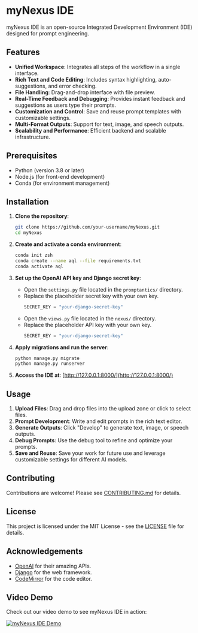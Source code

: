 # myNexus IDE

myNexus IDE is an open-source Integrated Development Environment (IDE) designed for prompt engineering.

## Features

- **Unified Workspace**: Integrates all steps of the workflow in a single interface.
- **Rich Text and Code Editing**: Includes syntax highlighting, auto-suggestions, and error checking.
- **File Handling**: Drag-and-drop interface with file preview.
- **Real-Time Feedback and Debugging**: Provides instant feedback and suggestions as users type their prompts.
- **Customization and Control**: Save and reuse prompt templates with customizable settings.
- **Multi-Format Outputs**: Support for text, image, and speech outputs.
- **Scalability and Performance**: Efficient backend and scalable infrastructure.

## Prerequisites

- Python (version 3.8 or later)
- Node.js (for front-end development)
- Conda (for environment management)

## Installation

1. **Clone the repository**:
    ```sh
    git clone https://github.com/your-username/myNexus.git
    cd myNexus
    ```

2. **Create and activate a conda environment**:
    ```sh
    conda init zsh
    conda create --name aql --file requirements.txt
    conda activate aql
    ```

3. **Set up the OpenAI API key and Django secret key**:
    - Open the `settings.py` file located in the `promptantics/` directory.
    - Replace the placeholder secret key with your own key.
        ```python
        SECRET_KEY = "your-django-secret-key"
        ```
    - Open the `views.py` file located in the `nexus/` directory.
    - Replace the placeholder API key with your own key.
        ```python
        SECRET_KEY = "your-django-secret-key"
        ```

4. **Apply migrations and run the server**:
    ```sh
    python manage.py migrate
    python manage.py runserver
    ```

5. **Access the IDE at**: [http://127.0.0.1:8000/](http://127.0.0.1:8000/)

## Usage

1. **Upload Files**: Drag and drop files into the upload zone or click to select files.
2. **Prompt Development**: Write and edit prompts in the rich text editor.
3. **Generate Outputs**: Click "Develop" to generate text, image, or speech outputs.
4. **Debug Prompts**: Use the debug tool to refine and optimize your prompts.
5. **Save and Reuse**: Save your work for future use and leverage customizable settings for different AI models.

## Contributing

Contributions are welcome! Please see [CONTRIBUTING.md](CONTRIBUTING.md) for details.

## License

This project is licensed under the MIT License - see the [LICENSE](LICENSE) file for details.

## Acknowledgements

- [OpenAI](https://www.openai.com/) for their amazing APIs.
- [Django](https://www.djangoproject.com/) for the web framework.
- [CodeMirror](https://codemirror.net/) for the code editor.

## Video Demo

Check out our video demo to see myNexus IDE in action:

[![myNexus IDE Demo](https://img.youtube.com/vi/bl9yV0EJCEI/maxresdefault.jpg)](https://youtu.be/bl9yV0EJCEI)
